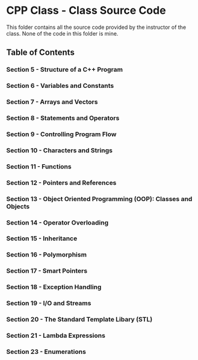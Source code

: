 # CPP Class - Class Source Code

This folder contains all the source code provided by the instructor of the class. None of the code in this folder is mine.


## Table of Contents

<!--### Section 4 - Getting Started-->
### Section 5 - Structure of a C++ Program
### Section 6 - Variables and Constants
### Section 7 - Arrays and Vectors
### Section 8 - Statements and Operators
### Section 9 - Controlling Program Flow
### Section 10 - Characters and Strings
### Section 11 - Functions
### Section 12 - Pointers and References
### Section 13 - Object Oriented Programming (OOP): Classes and Objects
### Section 14 - Operator Overloading
### Section 15 - Inheritance
### Section 16 - Polymorphism
### Section 17 - Smart Pointers
### Section 18 - Exception Handling
### Section 19 - I/O and Streams
### Section 20 - The Standard Template Libary (STL)
### Section 21 - Lambda Expressions
### Section 23 - Enumerations